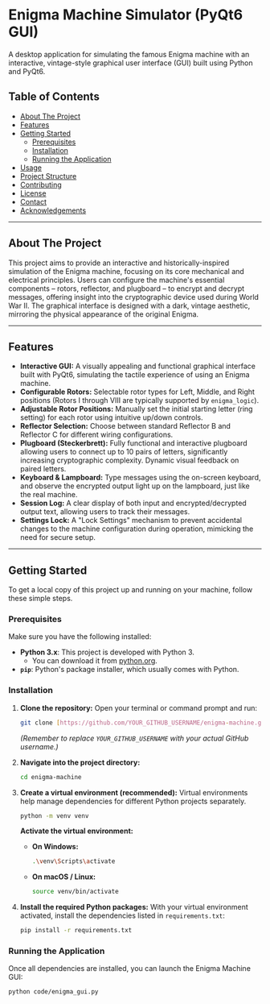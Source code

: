 # Enigma Machine Simulator (PyQt6 GUI)

A desktop application for simulating the famous Enigma machine with an interactive, vintage-style graphical user interface (GUI) built using Python and PyQt6.

## Table of Contents
- [About The Project](#about-the-project)
- [Features](#features)
- [Getting Started](#getting-started)
    - [Prerequisites](#prerequisites)
    - [Installation](#installation)
    - [Running the Application](#running-the-application)
- [Usage](#usage)
- [Project Structure](#project-structure)
- [Contributing](#contributing)
- [License](#license)
- [Contact](#contact)
- [Acknowledgements](#acknowledgements)

---

## About The Project

This project aims to provide an interactive and historically-inspired simulation of the Enigma machine, focusing on its core mechanical and electrical principles. Users can configure the machine's essential components – rotors, reflector, and plugboard – to encrypt and decrypt messages, offering insight into the cryptographic device used during World War II. The graphical interface is designed with a dark, vintage aesthetic, mirroring the physical appearance of the original Enigma.

---

## Features

* **Interactive GUI:** A visually appealing and functional graphical interface built with PyQt6, simulating the tactile experience of using an Enigma machine.
* **Configurable Rotors:** Selectable rotor types for Left, Middle, and Right positions (Rotors I through VIII are typically supported by `enigma_logic`).
* **Adjustable Rotor Positions:** Manually set the initial starting letter (ring setting) for each rotor using intuitive up/down controls.
* **Reflector Selection:** Choose between standard Reflector B and Reflector C for different wiring configurations.
* **Plugboard (Steckerbrett):** Fully functional and interactive plugboard allowing users to connect up to 10 pairs of letters, significantly increasing cryptographic complexity. Dynamic visual feedback on paired letters.
* **Keyboard & Lampboard:** Type messages using the on-screen keyboard, and observe the encrypted output light up on the lampboard, just like the real machine.
* **Session Log:** A clear display of both input and encrypted/decrypted output text, allowing users to track their messages.
* **Settings Lock:** A "Lock Settings" mechanism to prevent accidental changes to the machine configuration during operation, mimicking the need for secure setup.

---

## Getting Started

To get a local copy of this project up and running on your machine, follow these simple steps.

### Prerequisites

Make sure you have the following installed:

* **Python 3.x**: This project is developed with Python 3.
    * You can download it from [python.org](https://www.python.org/downloads/).
* **`pip`**: Python's package installer, which usually comes with Python.

### Installation

1.  **Clone the repository:**
    Open your terminal or command prompt and run:
    ```bash
    git clone [https://github.com/YOUR_GITHUB_USERNAME/enigma-machine.git](https://github.com/YOUR_GITHUB_USERNAME/enigma-machine.git)
    ```
    *(Remember to replace `YOUR_GITHUB_USERNAME` with your actual GitHub username.)*

2.  **Navigate into the project directory:**
    ```bash
    cd enigma-machine
    ```

3.  **Create a virtual environment (recommended):**
    Virtual environments help manage dependencies for different Python projects separately.
    ```bash
    python -m venv venv
    ```
    **Activate the virtual environment:**
    * **On Windows:**
        ```bash
        .\venv\Scripts\activate
        ```
    * **On macOS / Linux:**
        ```bash
        source venv/bin/activate
        ```

4.  **Install the required Python packages:**
    With your virtual environment activated, install the dependencies listed in `requirements.txt`:
    ```bash
    pip install -r requirements.txt
    ```

### Running the Application

Once all dependencies are installed, you can launch the Enigma Machine GUI:

```bash
python code/enigma_gui.py